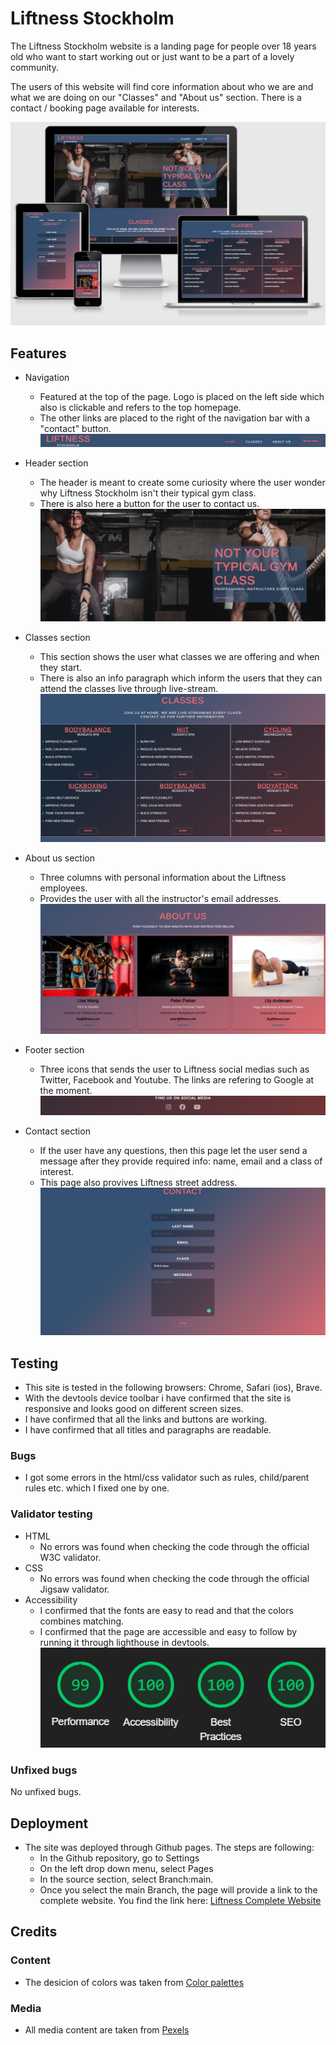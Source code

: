 # Liftness Stockholm
The Liftness Stockholm website is a landing page for people over 18 years old who want to start working out or just want to be a part of a lovely community.

The users of this website will find core information about who we are and what we are doing on our "Classes" and "About us" section. There is a contact / booking page available for interests.

![Screenshot](/assets/images/responsiveshot.png)

## Features
* Navigation
    * Featured at the top of the page. Logo is placed on the left side which also is clickable and refers to the top homepage.
    * The other links are placed to the right of the navigation bar with a "contact" button.
![Screenshot](/assets/images/navbarshot.png)

* Header section
    * The header is meant to create some curiosity where the user wonder why Liftness Stockholm isn't their typical gym class.
    * There is also here a button for the user to contact us.
![Screenshot](/assets/images/homepageshot.png)

* Classes section
    * This section shows the user what classes we are offering and when they start.
    * There is also an info paragraph which inform the users that they can attend the classes live through live-stream.
![Screenshot](/assets/images/classesshot.png)

* About us section
    * Three columns with personal information about the Liftness employees.
    * Provides the user with all the instructor's email addresses.
![Screenshot](/assets/images/aboutshot.png)

* Footer section
    * Three icons that sends the user to Liftness social medias such as Twitter, Facebook and Youtube. The links are refering to Google at the moment.
![Screenshot](/assets/images/footershot.png)

* Contact section
    * If the user have any questions, then this page let the user send a message after they provide required info: name, email and a class of interest.
    * This page also provives Liftness street address.
![Screenshot](/assets/images/contactshot.png)

## Testing

* This site is tested in the following browsers: Chrome, Safari (ios), Brave.
* With the devtools device toolbar i have confirmed that the site is responsive and looks good on different screen sizes.
* I have confirmed that all the links and buttons are working.
* I have confirmed that all titles and paragraphs are readable.

### Bugs
* I got some errors in the html/css validator such as rules, child/parent rules etc. which I fixed one by one.


### Validator testing
* HTML
    * No errors was found when checking the code through the official W3C validator.
* CSS
    * No errors was found when checking the code through the official Jigsaw validator.
* Accessibility
    * I confirmed that the fonts are easy to read and that the colors combines matching.
    * I confirmed that the page are accessible and easy to follow by running it through lighthouse in devtools.
![Screenshot](/assets/images/lighthouseshot.png)

### Unfixed bugs
No unfixed bugs.

## Deployment

* The site was deployed through Github pages. The steps are following:
    * In the Github repository, go to Settings
    * On the left drop down menu, select Pages
    * In the source section, select Branch:main.
    * Once you select the main Branch, the page will provide a link to the complete website.
You find the link here: [Liftness Complete Website](https://teodorstrom.github.io/liftness/ "Liftness")

## Credits

### Content
* The desicion of colors was taken from [Color palettes](https://www.sarahtitus.com/25-best-travel-destinations-color-palettes/ "Color Palettes")

### Media
* All media content are taken from [Pexels](https://www.pexels.com/ "Pexels")